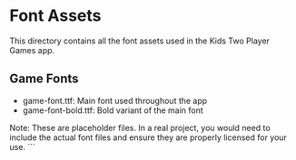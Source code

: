 # Font Assets

This directory contains all the font assets used in the Kids Two Player Games app.

## Game Fonts
- game-font.ttf: Main font used throughout the app
- game-font-bold.ttf: Bold variant of the main font

Note: These are placeholder files. In a real project, you would need to include the actual font files and ensure they are properly licensed for your use.
\`\`\`

```ttf file="assets/fonts/game-font.ttf" url="https://hebbkx1anhila5yf.public.blob.vercel-storage.com/placeholder-ob7miW3mUreePYfXdVwkpFWHthzoR5.svg?height=1&width=1"

